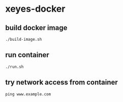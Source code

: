 # xeyes-docker

## build docker image

```
./build-image.sh
```

## run container

```
./run.sh
```

## try network access from container

```
ping www.example.com
```
